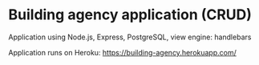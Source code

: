 # Building agency application (CRUD)
Application using Node.js, Express, PostgreSQL, view engine: handlebars

Application runs on Heroku:
https://building-agency.herokuapp.com/
